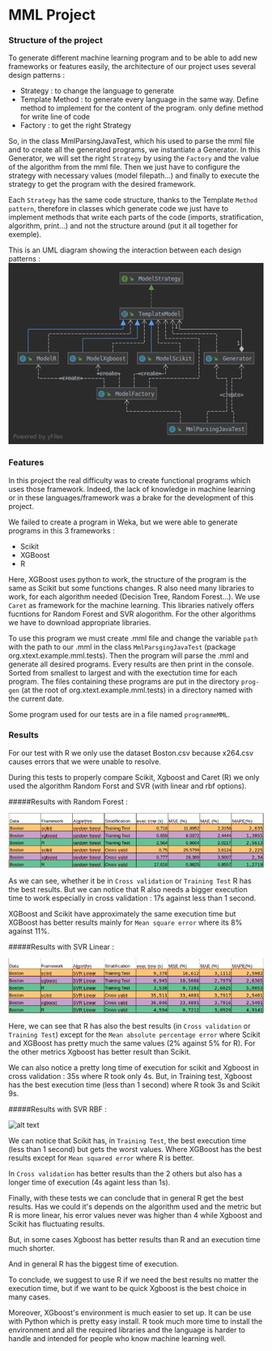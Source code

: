 # MML Project

### Structure of the project 

To generate different machine learning program and to be able to add new frameworks or features easily, 
the architecture of our project uses several design patterns :

* Strategy : to change the language to generate
* Template Method : to generate every language in the same way. 
Define method to implement for the content of the program. only define method for write line of code
* Factory : to get the right Strategy

So, in the class MmlParsingJavaTest, which his used to parse the mml file and to create all the generated programs, 
we instantiate a Generator. In this Generator, we will set the right ``Strategy`` by using the ``Factory`` and the value of the algorithm from the mml file. Then we just have to configure the strategy with necessary values (model filepath...) 
and finally to execute the strategy to get the program with the desired framework.

Each ``Strategy`` has the same code structure, thanks to the Template ``Method pattern``, therefore in classes which generate code we just have to implement methods that write each parts of the code (imports, stratification, algorithm, print...) and not the structure around (put it all together for exemple).

This is an UML diagram showing the interaction between each design patterns : 
 ![alt text](images/umlMML.png "uml")


### Features


In this project the real difficulty was to create functional programs which uses those framework. 
Indeed, the lack of knowledge in machine learning or in these languages/framework was a brake for the development of this project.

We failed to create a program in Weka, but we were able to generate programs in this 3 frameworks :
* Scikit 
* XGBoost
* R
 
Here, XGBoost uses python to work, the structure of the program is the same as Scikit but some functions changes.
R also need many libraries to work, for each algorithm needed (Decision Tree, Random Forest...). We use ``Caret`` as framework for the machine learning. This libraries natively offers fucntions for Random Forest and SVR alogorithm. For the other algorithms we have to download appropriate libraries.


To use this program we must create .mml file
and change the variable ``path`` with the path to our .mml in the class ``MmlParsgingJavaTest`` (package org.xtext.example.mml.tests).
Then the program will parse the .mml and generate all desired programs.
Every results are then print in the console. Sorted from smallest to largest and with the exectution time for each program. 
The files containing these programs are put in the directory ``prog-gen`` (at the root of org.xtext.example.mml.tests) in a directory named with the current date.

Some program used for our tests are in a file named ``programmeMML``.


### Results

For our test with R we only use the dataset Boston.csv because x264.csv causes errors that we were unable to resolve.

During this tests to properly compare Scikit, Xgboost and Caret (R) we only used the algorithm Random Forst and SVR (with linear and rbf options).


#####Results with Random Forest : 

![alt text](images/randomForest.png "random Forest results")
 
As we can see, whether it be in ``Cross validation`` or ``Training Test`` R has the best results.
But we can notice that R also needs a bigger execution time to work especially in cross validation : 17s against less than 1 second. 

XGBoost and Scikit have approximately the same execution time but XGBoost has better results mainly for ``Mean square error`` where its 8% against 11%.
 

#####Results with SVR Linear : 

![alt text](images/SVRLinear.png "SVR Linear results")

Here, we can see that R has also the best results (in ``Cross validation`` or ``Training Test``) except for the ``Mean absolute percentage error`` where Scikit and XGBoost has pretty much the same values (2% against 5% for R). For the other metrics Xgboost has better result than Scikit.

We can also notice a pretty long time of execution for scikit and Xgboost in cross validation : 35s where R took only 4s.
But, in Training test, Xgboost has the best execution time (less than 1 second) where R took 3s and Scikit 9s.

#####Results with SVR RBF :

![alt text](images/SVRRBBF.png "SVR RBF results")

We can notice that Scikit has, in ``Training Test``, the best execution time (less than 1 second) but gets the worst values. 
Where XGBoost has the best results except for ``Mean squared error`` where R is better.

In ``Cross validation`` has better results than the 2 others but also has a longer time of execution (4s againt less than 1s).


Finally, with these tests we can conclude that in general R get the best results. 
Has we could it's depends on the algorithm used and the metric but R is more linear, his error values never was higher than 4 while Xgboost and Scikit has fluctuating results. 

But, in some cases Xgboost has better results than R and an execution time much shorter. 

And in general R has the biggest time of execution. 

To conclude, we suggest to use R if we need the best results no matter the execution time, but if we want to be quick Xgboost is the best choice in many cases. 
 
Moreover, XGboost's environment is much easier to set up. It can be use with Python which is pretty easy install.
R took much more time to install the environment and all the required libraries and the language is harder to handle and intended for people who know machine learning well.
